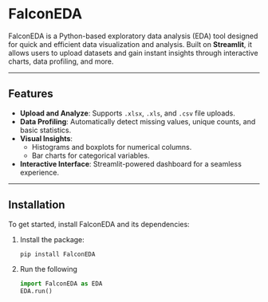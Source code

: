 #  FalconEDA 

FalconEDA is a Python-based exploratory data analysis (EDA) tool designed for quick and efficient data visualization and analysis. Built on **Streamlit**, it allows users to upload datasets and gain instant insights through interactive charts, data profiling, and more.

---

##  Features

- **Upload and Analyze**: Supports `.xlsx`, `.xls`, and `.csv` file uploads.
- **Data Profiling**: Automatically detect missing values, unique counts, and basic statistics.
- **Visual Insights**:
  - Histograms and boxplots for numerical columns.
  - Bar charts for categorical variables.
- **Interactive Interface**: Streamlit-powered dashboard for a seamless experience.

---

##  Installation

To get started, install FalconEDA and its dependencies:

1. Install the package:
   ```bash
   pip install FalconEDA
   ```


2. Run the following
    ```python
    import FalconEDA as EDA
    EDA.run()
    ```

